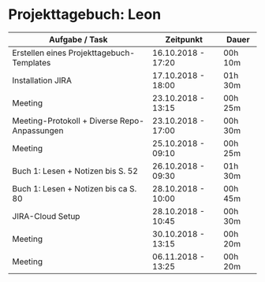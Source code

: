 # Projekttagebuch: Leon

Aufgabe / Task | Zeitpunkt | Dauer
--- | --- | ---
Erstellen eines Projekttagebuch-Templates | 16.10.2018 - 17:20 | 00h 10m
Installation JIRA | 17.10.2018 - 18:00 | 01h 30m
Meeting | 23.10.2018 - 13:15 | 00h 25m
Meeting-Protokoll + Diverse Repo-Anpassungen | 23.10.2018 - 17:00 | 00h 30m
Meeting | 25.10.2018 - 09:10 | 00h 25m
Buch 1: Lesen + Notizen bis S. 52 | 26.10.2018 - 09:30 | 01h 30m
Buch 1: Lesen + Notizen bis ca S. 80 | 28.10.2018 - 10:00 | 00h 45m
JIRA-Cloud Setup | 28.10.2018 - 10:45 | 00h 30m
Meeting | 30.10.2018 - 13:15 | 00h 20m
Meeting | 06.11.2018 - 13:25 | 00h 20m
